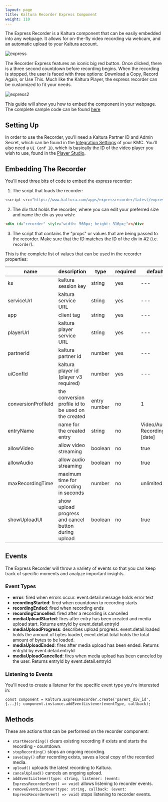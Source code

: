 ```yaml
---
layout: page
title: Kaltura Recorder Express Component
weight: 110
---
```


The Express Recorder is a Kaltura component that can be easily embedded into any webpage. It allows for on-the-fly video recording via webcam, and an automatic upload to your Kaltura account.  

![express](/assets/images/express-recorder-1.png)

The Recorder Express features an iconic big red button. Once clicked, there is a three second countdown before recording begins. When the recording is stopped, the user is faced with three options: Download a Copy, Record Again, or Use This. Much like the Kaltura Player, the express recorder can be customized to fit your needs. 

![express2](/assets/images/express-recorder-2.png)

This guide will show you how to embed the component in your webpage. The complete sample code can be found [here](https://github.com/kaltura-vpaas/express-recorder)

## Setting Up 

In order to use the Recorder, you'll need a Kaltura Partner ID and Admin Secret, which can be found in the [Integration Settings](https://kmc.kaltura.com/index.php/kmcng/settings/integrationSettings) of your KMC. You'll also need a `UI Conf ID`, which is basically the ID of the video player you wish to use, found in the [Player Studio](https://kmc.kaltura.com/index.php/kmcng/studio/v3). 


## Embedding The Recorder 

You'll need three bits of code to embed the express recorder: 

1. The script that loads the recorder: 

```javascript 
<script src="https://www.kaltura.com/apps/expressrecorder/latest/express-recorder.js"></script>
```

2. The div that holds the recorder, where you can edit your preferred size and name the div as you wish: 

```html 
<div id="recorder" style="width: 560px; height: 316px;"></div>
```
3. The script that contains the "props" or values that are being passed to the recorder. Make sure that the ID matches the ID of the div in #2 (i.e. `recorder`). 

<script type="text/javascript">
    var component = Kaltura.ExpressRecorder.create('recorder', {
        "ks": "<KALTURA SESSION>",
        "serviceUrl": "https://www.kaltura.com",
        "playerUrl": "https://cdnapisec.kaltura.com",
        "app": "appName",
        "conversionProfileId": null,
        "partnerId": "<PARTNER ID>",
        "entryName": "<Name of Recording>",
        "uiConfId": "<PLAYER ID>"
    });
</script>

This is the complete list of values that can be used in the recorder properties: 

| name | description | type | required | default | 
| ------ | -------------------- | ------- | ------ | ------- |
| ks | kaltura session key | string | yes | --- | 
| serviceUrl | kaltura service URL | string | yes | --- | 
| app | client tag | string | yes | --- | 
| playerUrl | kaltura player service URL | string | yes |--- |
| partnerId | kaltura partner id | number | yes | --- | 
| uiConfId | kaltura player id (player v3 required) | number | yes | --- | 
| conversionProfileId | the conversion profile id to be used on the created | entry	number | no	| 1 | 
| entryName | name for the created entry | string | no | Video/Audio Recording - [date] | 
| allowVideo | allow video streaming | boolean | no | true | 
| allowAudio | allow audio streaming | boolean | no | true | 
| maxRecordingTime |	maximum time for recording in seconds | number | no | unlimited | 
| showUploadUI | show upload progress and cancel button during upload | boolean | no | true | 

## Events 

The Express Recorder will throw a variety of events so that you can keep track of specific moments and analyze important insights. 

### Event Types 

- **error**: fired when errors occur. event.detail.message holds error text
- **recordingStarted**: fired when countdown to recording starts
- **recordingEnded**: fired when recording ends
- **recordingCancelled**: fired after a recording is cancelled
- **mediaUploadStarted**: fires after entry has been created and media upload start. Returns entryId by event.detail.entryId
- **mediaUploadProgress**: describes upload progress. event.detail.loaded holds the amount of bytes loaded, event.detail.total holds the total amount of bytes to be loaded.
- **mediaUploadEnded**: fires after media upload has been ended. Returns entryId by event.detail.entryId
- **mediaUploadCancelled**: fires when media upload has been canceled by the user. Returns entryId by event.detail.entryId

### Listening to Events

You'll need to create a listener for the specific event type you're interested in: 

```const component = Kaltura.ExpressRecorder.create('parent_div_id', {...}); component.instance.addEventListener(eventType, callback);```

## Methods

These are actions that can be performed on the recorder component: 

- ``startRecording()`` clears existing recording if exists and starts the recording - countdown.
- ``stopRecording()`` stops an ongoing recording.
- ``saveCopy()`` after recording exists, saves a local copy of the recorded media.
- ``upload()`` uploads the latest recording to Kaltura.
- ``cancelUpload()`` cancels an ongoing upload.
- ``addEventListener(type: string, listener: (event: ExpressRecorderEvent) => void)`` allows listening to recorder events.
- ``removeEventListener(type: string, callback: (event: ExpressRecorderEvent) => void)`` stops listening to recorder events.

